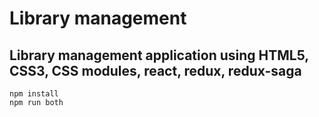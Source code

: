 # Library management

## Library management application using HTML5, CSS3, CSS modules, react, redux, redux-saga

```
npm install
npm run both

```
